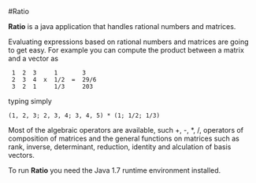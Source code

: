#Ratio

**Ratio** is a java application that handles rational numbers and matrices.

Evaluating expressions based on rational numbers and matrices are going to get easy.
For example you can compute the product between a matrix and a vector as

     1  2  3     1       3
     2  3  4  x  1/2  =  29/6
     3  2  1     1/3     203

typing simply

    (1, 2, 3; 2, 3, 4; 3, 4, 5) * (1; 1/2; 1/3)

Most of the algebraic operators are available, such +, -, *, /, operators of composition of matrices and the general functions on matrices such as rank, inverse, determinant, reduction, identity and alculation of basis vectors.

To run **Ratio** you need the Java 1.7 runtime environment installed.

